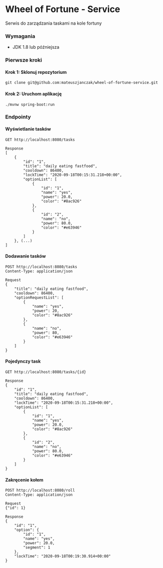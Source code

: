 # Wheel of Fortune - Service
Serwis do zarządzania taskami na kole fortuny

### Wymagania
* JDK 1.8 lub późniejsza

### Pierwsze kroki

#### Krok 1: Sklonuj repozytorium
`git clone git@github.com:mateuszjanczak/wheel-of-fortune-service.git`

#### Krok 2: Uruchom aplikację
`./mvnw spring-boot:run`

### Endpointy

#### Wyświetlanie tasków
```
GET http://localhost:8080/tasks

Response
[
    {
        "id": "1",
        "title": "daily eating fastfood",
        "cooldown": 86400,
        "lockTime": "2020-09-18T00:15:31.218+00:00",
        "optionList": [
            {
                "id": "1",
                "name": "yes",
                "power": 20.0,
                "color": "#8ac926"
            },
            {
                "id": "2",
                "name": "no",
                "power": 80.0,
                "color": "#e63946"
            }
        ]
    }, (...)
]
```

#### Dodawanie tasków
```
POST http://localhost:8080/tasks
Content-Type: application/json

Request
{
    "title": "daily eating fastfood",
    "cooldown": 86400,
    "optionRequestList": [
        {
            "name": "yes",
            "power": 20,
            "color": "#8ac926"
        },
        {
            "name": "no",
            "power": 80,
            "color": "#e63946"
        }
    ]
}
```

#### Pojedynczy task
```
GET http://localhost:8080/tasks/{id}

Response
{
    "id": "1",
    "title": "daily eating fastfood",
    "cooldown": 86400,
    "lockTime": "2020-09-18T00:15:31.218+00:00",
    "optionList": [
        {
            "id": "1",
            "name": "yes",
            "power": 20.0,
            "color": "#8ac926"
        },
        {
            "id": "2",
            "name": "no",
            "power": 80.0,
            "color": "#e63946"
        }
    ]
}
```

#### Zakręcenie kołem
```
POST http://localhost:8080/roll
Content-Type: application/json

Request
{"id": 1}

Response
{
    "id": "1",
    "option": {
        "id": "1",
        "name": "yes",
        "power": 20.0,
        "segment": 1
    },
    "lockTime": "2020-09-18T00:19:30.914+00:00"
}
```
